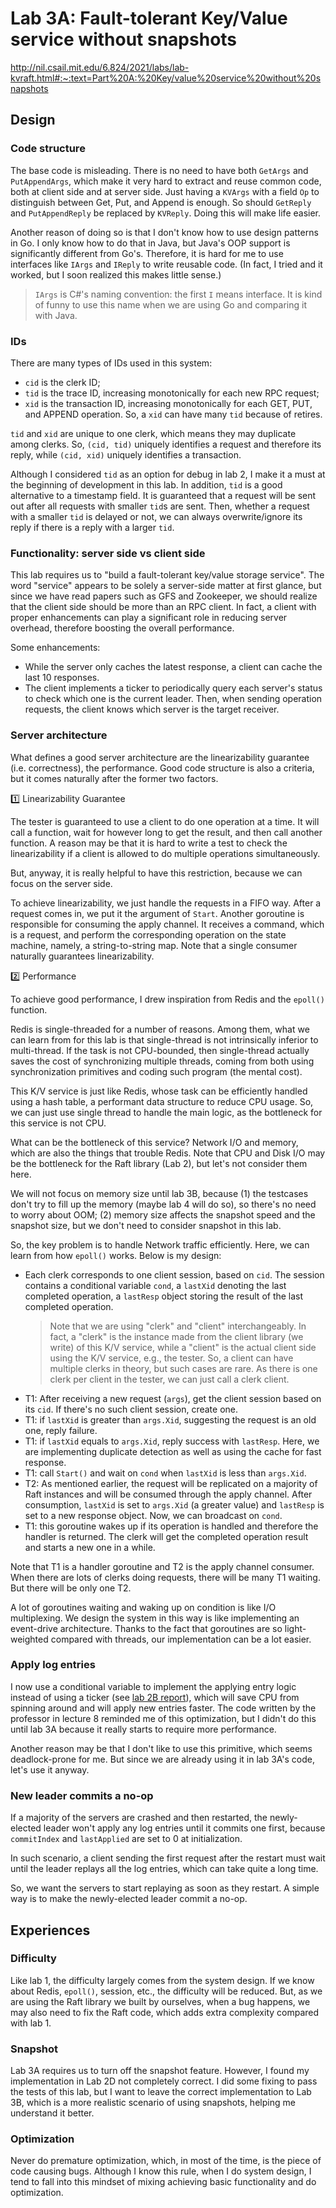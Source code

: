 # Lab 3A: Fault-tolerant Key/Value service without snapshots

http://nil.csail.mit.edu/6.824/2021/labs/lab-kvraft.html#:~:text=Part%20A:%20Key/value%20service%20without%20snapshots

## Design

### Code structure

The base code is misleading. There is no need to have both `GetArgs` and `PutAppendArgs`, which make it very hard to extract and reuse common code, both at client side and at server side. Just having a `KVArgs` with a field `Op` to distinguish between Get, Put, and Append is enough. So should `GetReply` and `PutAppendReply` be replaced by `KVReply`. Doing this will make life easier.

Another reason of doing so is that I don't know how to use design patterns in Go. I only know how to do that in Java, but Java's OOP support is significantly different from Go's. Therefore, it is hard for me to use interfaces like `IArgs` and `IReply` to write reusable code. (In fact, I tried and it worked, but I soon realized this makes little sense.)

> `IArgs` is C#'s naming convention: the first `I` means interface. It is kind of funny to use this name when we are using Go and comparing it with Java.

### IDs

There are many types of IDs used in this system: 
- `cid` is the clerk ID; 
- `tid` is the trace ID, increasing monotonically for each new RPC request; 
- `xid` is the transaction ID, increasing monotonically for each GET, PUT, and APPEND operation. So, a `xid` can have many `tid` because of retires.

`tid` and `xid` are unique to one clerk, which means they may duplicate among clerks. So, `(cid, tid)` uniquely identifies a request and therefore its reply, while `(cid, xid)` uniquely identifies a transaction.

Although I considered `tid` as an option for debug in lab 2, I make it a must at the beginning of development in this lab. In addition, `tid` is a good alternative to a timestamp field. It is guaranteed that a request will be sent out after all requests with smaller `tid`s are sent. Then, whether a request with a smaller `tid` is delayed or not, we can always overwrite/ignore its reply if there is a reply with a larger `tid`. 


### Functionality: server side vs client side

This lab requires us to "build a fault-tolerant key/value storage service". The word "service" appears to be solely a server-side matter at first glance, but since we have read papers such as GFS and Zookeeper, we should realize that the client side should be more than an RPC client. In fact, a client with proper enhancements can play a significant role in reducing server overhead, therefore boosting the overall performance.

Some enhancements:
- While the server only caches the latest response, a client can cache the last 10 responses.
- The client implements a ticker to periodically query each server's status to check which one is the current leader. Then, when sending operation requests, the client knows which server is the target receiver.

### Server architecture

What defines a good server architecture are the linearizability guarantee (i.e. correctness), the performance. Good code structure is also a criteria, but it comes naturally after the former two factors.

1️⃣ Linearizability Guarantee

The tester is guaranteed to use a client to do one operation at a time. It will call a function, wait for however long to get the result, and then call another function. A reason may be that it is hard to write a test to check the linearizability if a client is allowed to do multiple operations simultaneously.

But, anyway, it is really helpful to have this restriction, because we can focus on the server side. 

To achieve linearizability, we just handle the requests in a FIFO way. After a request comes in, we put it the argument of `Start`. Another goroutine is responsible for consuming the apply channel. It receives a command, which is a request, and perform the corresponding operation on the state machine, namely, a string-to-string map. Note that a single consumer naturally guarantees linearizability.

2️⃣ Performance

To achieve good performance, I drew inspiration from Redis and the `epoll()` function.

Redis is single-threaded for a number of reasons. Among them, what we can learn from for this lab is that single-thread is not intrinsically inferior to multi-thread. If the task is not CPU-bounded, then single-thread actually saves the cost of synchronizing multiple threads, coming from both using synchronization primitives and coding such program (the mental cost).

This K/V service is just like Redis, whose task can be efficiently handled using a hash table, a performant data structure to reduce CPU usage. So, we can just use single thread to handle the main logic, as the bottleneck for this service is not  CPU.

What can be the bottleneck of this service? Network I/O and memory, which are also the things that trouble Redis. Note that CPU and Disk I/O may be the bottleneck for the Raft library (Lab 2), but let's not consider them here.

We will not focus on memory size until lab 3B, because (1) the testcases don't try to fill up the memory (maybe lab 4 will do so), so there's no need to worry about OOM; (2) memory size affects the snapshot speed and the snapshot size, but we don't need to consider snapshot in this lab.

So, the key problem is to handle Network traffic efficiently. Here, we can learn from how `epoll()` works. Below is my design:

- Each clerk corresponds to one client session, based on `cid`. The session contains a conditional variable `cond`, a `lastXid` denoting the last completed operation, a `lastResp` object storing the result of the last completed operation. 
  > Note that we are using "clerk" and "client" interchangeably. In fact, a "clerk" is the instance made from the client library (we write) of this K/V service, while a "client" is the actual client side using the K/V service, e.g., the tester. So, a client can have multiple clerks in theory, but such cases are rare. As there is one clerk per client in the tester, we can just call a clerk client.
- T1: After receiving a new request (`args`), get the client session based on its `cid`. If there's no such client session, create one. 
- T1: if `lastXid` is greater than `args.Xid`, suggesting the request is an old one, reply failure.
- T1: if `lastXid` equals to `args.Xid`, reply success with `lastResp`. Here, we are implementing duplicate detection as well as using the cache for fast response.
- T1: call `Start()` and wait on `cond` when `lastXid` is less than `args.Xid`.
- T2: As mentioned earlier, the request will be replicated on a majority of Raft instances and will be consumed through the apply channel. After consumption, `lastXid` is set to `args.Xid` (a greater value) and `lastResp` is set to a new response object. Now, we can broadcast on `cond`.
- T1: this goroutine wakes up if its operation is handled and therefore the handler is returned. The clerk will get the completed operation result and starts a new one in a while.

Note that T1 is a handler goroutine and T2 is the apply channel consumer. When there are lots of clerks doing requests, there will be many T1 waiting. But there will be only one T2.

A lot of goroutines waiting and waking up on condition is like I/O multiplexing. We design the system in this way is like implementing an event-drive architecture. Thanks to the fact that goroutines are so light-weighted compared with threads, our implementation can be a lot easier.

### Apply log entries

I now use a conditional variable to implement the applying entry logic instead of using a ticker (see [lab 2B report](./lab2b.md#applylogentryticker)), which will save CPU from spinning around and will apply new entries faster. The code written by the professor in lecture 8 reminded me of this optimization, but I didn't do this until lab 3A because it really starts to require more performance. 

Another reason may be that I don't like to use this primitive, which seems deadlock-prone for me. But since we are already using it in lab 3A's code, let's use it anyway.

### New leader commits a no-op

If a majority of the servers are crashed and then restarted, the newly-elected leader won't apply any log entries until it commits one first, because `commitIndex` and `lastApplied` are set to 0 at initialization.

In such scenario, a client sending the first request after the restart must wait until the leader replays all the log entries, which can take quite a long time. 

So, we want the servers to start replaying as soon as they restart. A simple way is to make the newly-elected leader commit a no-op.

## Experiences

### Difficulty

Like lab 1, the difficulty largely comes from the system design. If we know about Redis, `epoll()`, session, etc., the difficulty will be reduced. But, as we are using the Raft library we built by ourselves, when a bug happens, we may also need to fix the Raft code, which adds extra complexity compared with lab 1.

### Snapshot

Lab 3A requires us to turn off the snapshot feature. However, I found my implementation in Lab 2D not completely correct. I did some fixing to pass the tests of this lab, but I want to leave the correct implementation to Lab 3B, which is a more realistic scenario of using snapshots, helping me understand it better.


### Optimization

Never do premature optimization, which, in most of the time, is the piece of code causing bugs. Although I know this rule, when I do system design, I tend to fall into this mindset of mixing achieving basic functionality and do optimization.